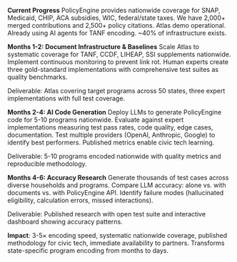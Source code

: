 **Current Progress**
PolicyEngine provides nationwide coverage for SNAP, Medicaid, CHIP, ACA subsidies, WIC, federal/state taxes. We have 2,000+ merged contributions and 2,500+ policy citations. Atlas demo operational. Already using AI agents for TANF encoding. ~40% of infrastructure exists.

**Months 1-2: Document Infrastructure & Baselines**
Scale Atlas to systematic coverage for TANF, CCDF, LIHEAP, SSI supplements nationwide. Implement continuous monitoring to prevent link rot. Human experts create three gold-standard implementations with comprehensive test suites as quality benchmarks.

Deliverable: Atlas covering target programs across 50 states, three expert implementations with full test coverage.

**Months 2-4: AI Code Generation**
Deploy LLMs to generate PolicyEngine code for 5-10 programs nationwide. Evaluate against expert implementations measuring test pass rates, code quality, edge cases, documentation. Test multiple providers (OpenAI, Anthropic, Google) to identify best performers. Published metrics enable civic tech learning.

Deliverable: 5-10 programs encoded nationwide with quality metrics and reproducible methodology.

**Months 4-6: Accuracy Research**
Generate thousands of test cases across diverse households and programs. Compare LLM accuracy: alone vs. with documents vs. with PolicyEngine API. Identify failure modes (hallucinated eligibility, calculation errors, missed interactions).

Deliverable: Published research with open test suite and interactive dashboard showing accuracy patterns.

**Impact**: 3-5× encoding speed, systematic nationwide coverage, published methodology for civic tech, immediate availability to partners. Transforms state-specific program encoding from months to days.